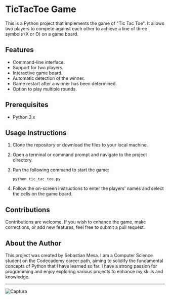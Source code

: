 # TicTacToe Game

This is a Python project that implements the game of "Tic Tac Toe". It allows two players to compete against each other to achieve a line of three symbols (X or O) on a game board.

## Features

- Command-line interface.
- Support for two players.
- Interactive game board.
- Automatic detection of the winner.
- Game restart after a winner has been determined.
- Option to play multiple rounds.

## Prerequisites

- Python 3.x

## Usage Instructions

1. Clone the repository or download the files to your local machine.
2. Open a terminal or command prompt and navigate to the project directory.
3. Run the following command to start the game:

   ```
   python tic_tac_toe.py
   ```

4. Follow the on-screen instructions to enter the players' names and select the cells on the game board.

## Contributions

Contributions are welcome. If you wish to enhance the game, make corrections, or add new features, feel free to submit a pull request.

## About the Author

This project was created by Sebastian Mesa. I am a Computer Science student on the Codecademy career path, aiming to solidify the fundamental concepts of Python that I have learned so far. I have a strong passion for programming and enjoy exploring various projects to enhance my skills and knowledge.

---
![Captura](https://github.com/sebasxm00/Sebas-TicTacToe-Python/assets/138243419/d7238908-1d45-41af-9c13-05a39703528c)
